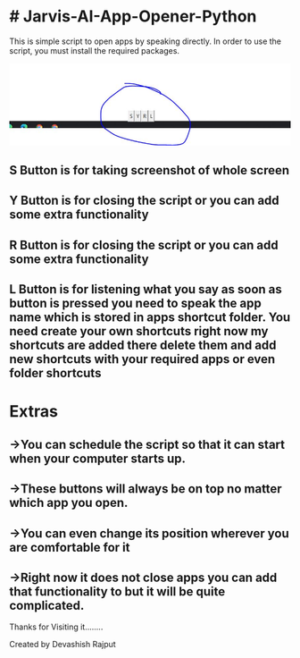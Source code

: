 <h1># Jarvis-AI-App-Opener-Python</h1>

This is simple script to open apps by speaking directly. 
In order to use the script, you must install the required packages.


<p align="centre">
  <img src="Design.JPG" alt="accessibility text">
</p>

<h2>S Button is for taking screenshot of whole screen</h2>
<h2>Y Button is for closing the script or you can add some extra functionality</h2>
<h2>R Button is for closing the script or you can add some extra functionality</h2>
<h2>L Button is for listening what you say as soon as button is pressed you need to speak the app name which is stored in apps shortcut folder. You need create your own shortcuts right now my shortcuts are added there delete them and add new shortcuts with your required apps or even folder shortcuts </h2>


<h1> Extras</h1>
<h2> ->You can schedule the script so that it can start when your computer starts up. </h2> 
<h2> ->These buttons will always be on top no matter which app you open. </h2>
<h2> ->You can even change its position wherever you are comfortable for it</h2>
<h2> ->Right now it does not close apps you can add that functionality to but it will be quite complicated. </h2>

Thanks for Visiting it........


Created by Devashish Rajput
